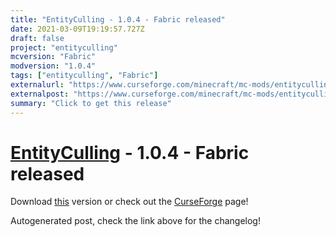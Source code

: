 ```yaml
---
title: "EntityCulling - 1.0.4 - Fabric released"
date: 2021-03-09T19:19:57.727Z
draft: false
project: "entityculling"
mcversion: "Fabric"
modversion: "1.0.4"
tags: ["entityculling", "Fabric"]
externalurl: "https://www.curseforge.com/minecraft/mc-mods/entityculling/files/3233326"
externalpost: "https://www.curseforge.com/minecraft/mc-mods/entityculling/files/3233326"
summary: "Click to get this release"
---
```

# [EntityCulling](/project/entityculling) - 1.0.4 - Fabric released
Download [this](https://www.curseforge.com/minecraft/mc-mods/entityculling/files/3233326) version or check out the [CurseForge](https://www.curseforge.com/minecraft/mc-mods/entityculling) page!

Autogenerated post, check the link above for the changelog!
